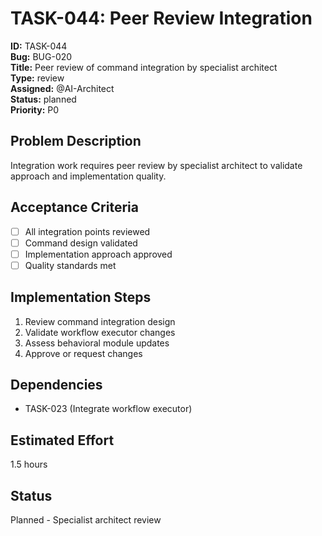 # TASK-044: Peer Review Integration

**ID:** TASK-044  
**Bug:** BUG-020  
**Title:** Peer review of command integration by specialist architect  
**Type:** review  
**Assigned:** @AI-Architect  
**Status:** planned  
**Priority:** P0  

## Problem Description
Integration work requires peer review by specialist architect to validate approach and implementation quality.

## Acceptance Criteria
- [ ] All integration points reviewed
- [ ] Command design validated
- [ ] Implementation approach approved
- [ ] Quality standards met

## Implementation Steps
1. Review command integration design
2. Validate workflow executor changes
3. Assess behavioral module updates
4. Approve or request changes

## Dependencies
- TASK-023 (Integrate workflow executor)

## Estimated Effort
1.5 hours

## Status
Planned - Specialist architect review